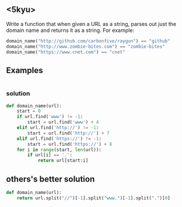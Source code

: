## <5kyu>

Write a function that when given a URL as a string, parses out just the domain name and returns it as a string. For example:

```python
domain_name("http://github.com/carbonfive/raygun") == "github" 
domain_name("http://www.zombie-bites.com") == "zombie-bites"
domain_name("https://www.cnet.com") == "cnet"
```

## Examples

```

```

### solution

```python
def domain_name(url):
    start = 0
    if url.find('www') != -1:
        start = url.find('www') + 4
    elif url.find('http://') != -1:
        start = url.find('http://') + 7
    elif url.find('https://') != -1:
        start = url.find('https://') + 8
    for i in range(start, len(url)):
        if url[i] == '.':
            return url[start:i]
```

## others's better solution

```python
def domain_name(url):
    return url.split("//")[-1].split("www.")[-1].split(".")[0]
```

